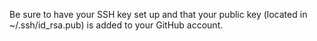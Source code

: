 Be sure to have your SSH key set up and that your public key (located in ~/.ssh/id_rsa.pub) is added to your GitHub account.
